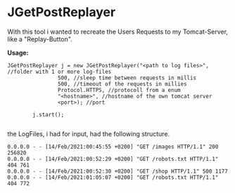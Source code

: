 # JGetPostReplayer

With this tool i wanted to recreate the Users Requests to my Tomcat-Server, like a "Replay-Button".


__Usage:__

```
JGetPostReplayer j = new JGetPostReplayer("<path to log files>", //folder with 1 or more log-files
				500, //sleep time between requests in millis
				500, //timeout of the requests in millies
				Protocol.HTTPS, //protocoll from a enum
				"<hostname>", //hostname of the own tomcat server
				<port>); //port

    	j.start();
      
```

the LogFiles, i had for input, had the following structure.

```
0.0.0.0 - - [14/Feb/2021:00:45:55 +0200] "GET /images HTTP/1.1" 200 256820
0.0.0.0 - - [14/Feb/2021:00:52:29 +0200] "GET /robots.txt HTTP/1.1" 404 761
0.0.0.0 - - [14/Feb/2021:00:52:30 +0200] "GET /shop HTTP/1.1" 500 1177
0.0.0.0 - - [14/Feb/2021:01:05:07 +0200] "GET /robots.txt HTTP/1.1" 404 772
```
